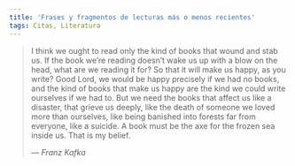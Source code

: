 ```yaml
---
title: 'Frases y fragmentos de lecturas más o menos recientes'
tags: Citas, Literatura
---
```


> I think we ought to read only the kind of books that wound and stab us. If the book we’re reading doesn’t wake us up with a blow on the head, what are we reading it for? So that it will make us happy, as you write? Good Lord, we would be happy precisely if we had no books, and the kind of books that make us happy are the kind we could write ourselves if we had to. But we need the books that affect us like a disaster, that grieve us deeply, like the death of someone we loved more than ourselves, like being banished into forests far from everyone, like a suicide. A book must be the axe for the frozen sea inside us. That is my belief.
>
> &mdash; <em>Franz Kafka</em>
